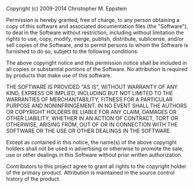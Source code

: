 Copyright (c) 2009-2014 Christopher M. Eppstein

Permission is hereby granted, free of charge, to any person obtaining
a copy of this software and associated documentation files (the
"Software"), to deal in the Software without restriction, including
without limitation the rights to use, copy, modify, merge, publish,
distribute, sublicense, and/or sell copies of the Software, and to
permit persons to whom the Software is furnished to do so, subject to
the following conditions:

The above copyright notice and this permission notice shall be
included in all copies or substantial portions of the Software.
No attribution is required by products that make use of this software.

THE SOFTWARE IS PROVIDED "AS IS", WITHOUT WARRANTY OF ANY KIND,
EXPRESS OR IMPLIED, INCLUDING BUT NOT LIMITED TO THE WARRANTIES OF
MERCHANTABILITY, FITNESS FOR A PARTICULAR PURPOSE AND
NONINFRINGEMENT. IN NO EVENT SHALL THE AUTHORS OR COPYRIGHT HOLDERS BE
LIABLE FOR ANY CLAIM, DAMAGES OR OTHER LIABILITY, WHETHER IN AN ACTION
OF CONTRACT, TORT OR OTHERWISE, ARISING FROM, OUT OF OR IN CONNECTION
WITH THE SOFTWARE OR THE USE OR OTHER DEALINGS IN THE SOFTWARE.

Except as contained in this notice, the name(s) of the above copyright
holders shall not be used in advertising or otherwise to promote the sale,
use or other dealings in this Software without prior written authorization.

Contributors to this project agree to grant all rights to the copyright
holder of the primary product. Attribution is maintained in the source
control history of the product.
